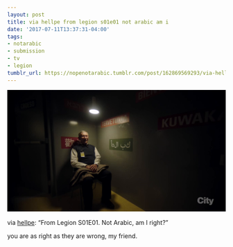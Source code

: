 ```yaml
---
layout: post
title: via hellpe from legion s01e01 not arabic am i
date: '2017-07-11T13:37:31-04:00'
tags:
- notarabic
- submission
- tv
- legion
tumblr_url: https://nopenotarabic.tumblr.com/post/162869569293/via-hellpe-from-legion-s01e01-not-arabic-am-i
---
```

 ![](/tumblr_files/tumblr_oo9llmQgID1tz29g7o1_1280.png)  

via&nbsp;[hellpe](http://hellpe.tumblr.com/): “From Legion S01E01. Not Arabic, am I right?”

you are as right as they are wrong, my friend.

